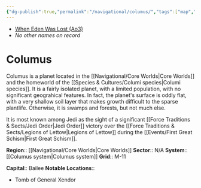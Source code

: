 ```yaml
---
{"dg-publish":true,"permalink":"/navigational/columus/","tags":["map","planet","core","retraining"]}
---
```


- [When Eden Was Lost (Ao3)](https://archiveofourown.org/works/19334440/chapters/45992584)
- *No other names on record*
# Columus

Columus is a planet located in the [[Navigational/Core Worlds\|Core Worlds]] and the homeworld of the [[Species & Cultures/Columi species\|Columi species]]. It is a fairly isolated planet, with a limited population, with no significant geograhical features. In fact, the planet's surface is oddly flat, with a very shallow soil layer that makes growth difficult to the sparse plantlife. Otherwise, it is swamps and forests, but not much else. 

It is most known among Jedi as the sight of a significant [[Force Traditions & Sects/Jedi Order\|Jedi Order]] victory over the [[Force Traditions & Sects/Legions of Lettow\|Legions of Lettow]] during the [[Events/First Great Schism\|First Great Schism]].

**Region**::  [[Navigational/Core Worlds\|Core Worlds]]
**Sector**::  N/A
**System**::  [[Columus system\|Columus system]]
**Grid**::  M-11

**Capital**::  Bailee 
**Notable Locations**::
- Tomb of General Xendor


